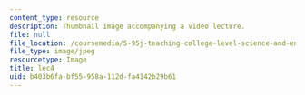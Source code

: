 ```yaml
---
content_type: resource
description: Thumbnail image accompanying a video lecture.
file: null
file_location: /coursemedia/5-95j-teaching-college-level-science-and-engineering-spring-2009/b403b6fabf55958a112dfa4142b29b61_lec4.jpg
file_type: image/jpeg
resourcetype: Image
title: lec4
uid: b403b6fa-bf55-958a-112d-fa4142b29b61
---
```

